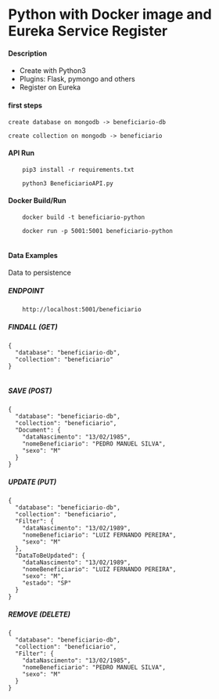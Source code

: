 # Python with Docker image and Eureka Service Register

#### Description

*   Create with Python3
*   Plugins: Flask, pymongo and others
*	Register on Eureka 


#### first steps

```shell
create database on mongodb -> beneficiario-db

create collection on mongodb -> beneficiario
```

#### API Run

```shell
	pip3 install -r requirements.txt
	
	python3 BeneficiarioAPI.py
```

#### Docker Build/Run

```shell
	docker build -t beneficiario-python 
	
	docker run -p 5001:5001 beneficiario-python
	
```

#### Data Examples

Data to persistence

##### ENDPOINT

```shell
    http://localhost:5001/beneficiario
```

##### FINDALL (GET)

```shell
{
  "database": "beneficiario-db",
  "collection": "beneficiario"
}
	
```
	
##### SAVE (POST)


```shell
{
  "database": "beneficiario-db",
  "collection": "beneficiario",
  "Document": {
    "dataNascimento": "13/02/1985",
    "nomeBeneficiario": "PEDRO MANUEL SILVA",
    "sexo": "M"
  }
}
```

##### UPDATE (PUT)


```shell
{
  "database": "beneficiario-db",
  "collection": "beneficiario",
  "Filter": {
    "dataNascimento": "13/02/1989",
    "nomeBeneficiario": "LUIZ FERNANDO PEREIRA",
    "sexo": "M"
  },
  "DataToBeUpdated": {
    "dataNascimento": "13/02/1989",
    "nomeBeneficiario": "LUIZ FERNANDO PEREIRA",
    "sexo": "M",
    "estado": "SP"
  }
}
```

##### REMOVE (DELETE)


```shell
{
  "database": "beneficiario-db",
  "collection": "beneficiario",
  "Filter": {
    "dataNascimento": "13/02/1985",
    "nomeBeneficiario": "PEDRO MANUEL SILVA",
    "sexo": "M"
  }
}
```
